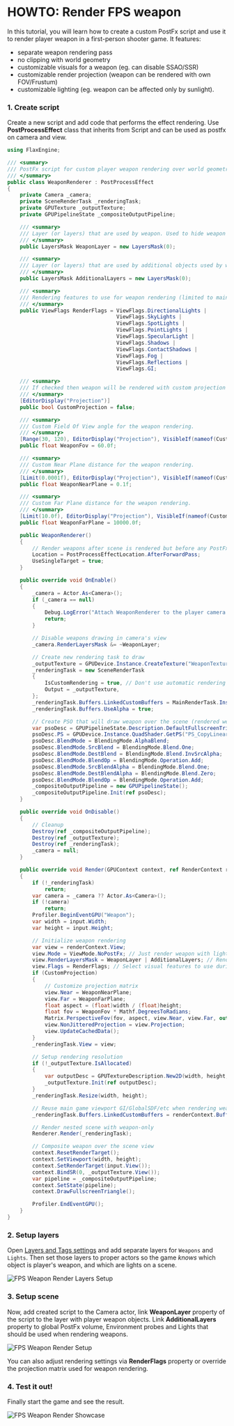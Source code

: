 # HOWTO: Render FPS weapon

In this tutorial, you will learn how to create a custom PostFx script and use it to render player weapon in a first-person shooter game. It features:
* separate weapon rendering pass
* no clipping with world geometry
* customizable visuals for a weapon (eg. can disable SSAO/SSR)
* customizable render projection (weapon can be rendered with own FOV/Frustum)
* customizable lighting (eg. weapon can be affected only by sunlight).

### 1. Create script

Create a new script and add code that performs the effect rendering. Use **PostProcessEffect** class that inherits from Script and can be used as postfx on camera and view.

```cs
using FlaxEngine;

/// <summary>
/// PostFx script for custom player weapon rendering over world geometry. Attached to the player camera actor.
/// </summary>
public class WeaponRenderer : PostProcessEffect
{
    private Camera _camera;
    private SceneRenderTask _renderingTask;
    private GPUTexture _outputTexture;
    private GPUPipelineState _compositeOutputPipeline;

    /// <summary>
    /// Layer (or layers) that are used by weapon. Used to hide weapon from default scene rendering in the Game viewport.
    /// </summary>
    public LayersMask WeaponLayer = new LayersMask(0);

    /// <summary>
    /// Layer (or layers) that are used by additional objects used by weapon rendering (eg. lights, postfx volumes).
    /// </summary>
    public LayersMask AdditionalLayers = new LayersMask(0);

    /// <summary>
    /// Rendering features to use for weapon rendering (limited to main rendering - PostFx are configured in the main view drawing).
    /// </summary>
    public ViewFlags RenderFlags = ViewFlags.DirectionalLights |
                                   ViewFlags.SkyLights |
                                   ViewFlags.SpotLights |
                                   ViewFlags.PointLights |
                                   ViewFlags.SpecularLight |
                                   ViewFlags.Shadows |
                                   ViewFlags.ContactShadows |
                                   ViewFlags.Fog |
                                   ViewFlags.Reflections |
                                   ViewFlags.GI;

    /// <summary>
    /// If checked then weapon will be rendered with custom projection (customizable FOV and near/far planes).
    /// </summary>
    [EditorDisplay("Projection")]
    public bool CustomProjection = false;

    /// <summary>
    /// Custom Field Of View angle for the weapon rendering.
    /// </summary>
    [Range(30, 120), EditorDisplay("Projection"), VisibleIf(nameof(CustomProjection))]
    public float WeaponFov = 60.0f;

    /// <summary>
    /// Custom Near Plane distance for the weapon rendering.
    /// </summary>
    [Limit(0.0001f), EditorDisplay("Projection"), VisibleIf(nameof(CustomProjection))]
    public float WeaponNearPlane = 0.1f;

    /// <summary>
    /// Custom Far Plane distance for the weapon rendering.
    /// </summary>
    [Limit(10.0f), EditorDisplay("Projection"), VisibleIf(nameof(CustomProjection))]
    public float WeaponFarPlane = 10000.0f;

    public WeaponRenderer()
    {
        // Render weapons after scene is rendered but before any PostFx
        Location = PostProcessEffectLocation.AfterForwardPass;
        UseSingleTarget = true;
    }

    public override void OnEnable()
    {
        _camera = Actor.As<Camera>();
        if (_camera == null)
        {
            Debug.LogError("Attach WeaponRenderer to the player camera actor.", this);
            return;
        }

        // Disable weapons drawing in camera's view
        _camera.RenderLayersMask &= ~WeaponLayer;

        // Create new rendering task to draw
        _outputTexture = GPUDevice.Instance.CreateTexture("WeaponTexture");
        _renderingTask = new SceneRenderTask
        {
            IsCustomRendering = true, // Don't use automatic rendering but manually schedule rendering
            Output = _outputTexture,
        };
        _renderingTask.Buffers.LinkedCustomBuffers = MainRenderTask.Instance.Buffers;
        _renderingTask.Buffers.UseAlpha = true;

        // Create PSO that will draw weapon over the scene (rendered weapon is alpha-masked)
        var psoDesc = GPUPipelineState.Description.DefaultFullscreenTriangle;
        psoDesc.PS = GPUDevice.Instance.QuadShader.GetPS("PS_CopyLinear");
        psoDesc.BlendMode = BlendingMode.AlphaBlend;
        psoDesc.BlendMode.SrcBlend = BlendingMode.Blend.One;
        psoDesc.BlendMode.DestBlend = BlendingMode.Blend.InvSrcAlpha;
        psoDesc.BlendMode.BlendOp = BlendingMode.Operation.Add;
        psoDesc.BlendMode.SrcBlendAlpha = BlendingMode.Blend.One;
        psoDesc.BlendMode.DestBlendAlpha = BlendingMode.Blend.Zero;
        psoDesc.BlendMode.BlendOp = BlendingMode.Operation.Add;
        _compositeOutputPipeline = new GPUPipelineState();
        _compositeOutputPipeline.Init(ref psoDesc);
    }

    public override void OnDisable()
    {
        // Cleanup
        Destroy(ref _compositeOutputPipeline);
        Destroy(ref _outputTexture);
        Destroy(ref _renderingTask);
        _camera = null;
    }

    public override void Render(GPUContext context, ref RenderContext renderContext, GPUTexture input, GPUTexture output)
    {
        if (!_renderingTask)
            return;
        var camera = _camera ?? Actor.As<Camera>();
        if (!camera)
            return;
        Profiler.BeginEventGPU("Weapon");
        var width = input.Width;
        var height = input.Height;

        // Initialize weapon rendering
        var view = renderContext.View;
        view.Mode = ViewMode.NoPostFx; // Just render weapon with lighting, postfx are applied once for a whole game view
        view.RenderLayersMask = WeaponLayer | AdditionalLayers; // Render both weapon and lighting
        view.Flags = RenderFlags; // Select visual features to use during rendering
        if (CustomProjection)
        {
            // Customize projection matrix
            view.Near = WeaponNearPlane;
            view.Far = WeaponFarPlane;
            float aspect = (float)width / (float)height;
            float fov = WeaponFov * Mathf.DegreesToRadians;
            Matrix.PerspectiveFov(fov, aspect, view.Near, view.Far, out view.Projection);
            view.NonJitteredProjection = view.Projection;
            view.UpdateCachedData();
        }
        _renderingTask.View = view;

        // Setup rendering resolution
        if (!_outputTexture.IsAllocated)
        {
            var outputDesc = GPUTextureDescription.New2D(width, height, _renderingTask.Buffers.OutputFormat);
            _outputTexture.Init(ref outputDesc);
        }
        _renderingTask.Resize(width, height);

        // Reuse main game viewport GI/GlobalSDF/etc when rendering weapon
        _renderingTask.Buffers.LinkedCustomBuffers = renderContext.Buffers;

        // Render nested scene with weapon-only
        Renderer.Render(_renderingTask);

        // Composite weapon over the scene view
        context.ResetRenderTarget();
        context.SetViewport(width, height);
        context.SetRenderTarget(input.View());
        context.BindSR(0, _outputTexture.View());
        var pipeline = _compositeOutputPipeline;
        context.SetState(pipeline);
        context.DrawFullscreenTriangle();

        Profiler.EndEventGPU();
    }
}
```

### 2. Setup layers

Open [Layers and Tags settings](../../editor/game-settings/layers-and-tags-settings.md) and add separate layers for `Weapons` and `Lights`. Then set those layers to proper actors so the game *knows* which object is player's weapon, and which are lights on a scene.

![FPS Weapon Render Layers Setup](media/weapon-fps-render-layers.png)

### 3. Setup scene

Now, add created script to the Camera actor, link **WeaponLayer** property of the script to the layer with player weapon objects. Link **AdditionalLayers** property to global PostFx volume, Environment probes and Lights that should be used when rendering weapons.

![FPS Weapon Render Setup](media/weapon-fps-script-setup.png)

You can also adjust rendering settings via **RenderFlags** property or override the projection matrix used for weapon rendering.

### 4. Test it out!

Finally start the game and see the result.

![FPS Weapon Render Showcase](media/weapon-fps.gif)
